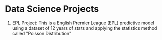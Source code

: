 # Data Science Projects

1. EPL Project:
This is a English Premier League (EPL) predictive model using a dataset of 12 years of stats and applying the statistics method called "Poisson Distribution"
